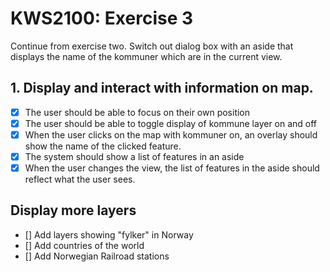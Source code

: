 # KWS2100: Exercise 3

Continue from exercise two. Switch out dialog box with an aside that displays the name of the kommuner
which are in the current view.

## 1. Display and interact with information on map.

- [x] The user should be able to focus on their own position
- [x] The user should be able to toggle display of kommune layer on and off
- [x] When the user clicks on the map with kommuner on, an overlay should show the name of the clicked feature.
- [x] The system should show a list of features in an aside
- [x] When the user changes the view, the list of features in the aside should reflect what the user sees.

## Display more layers

- [] Add layers showing "fylker" in Norway
- [] Add countries of the world
- [] Add Norwegian Railroad stations
